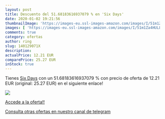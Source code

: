 ```yaml
---
layout: post
title: Descuento del 51.68183616937079 % en 'Six Days'
date: 2020-01-02 19:21:56
thumbnailImage: 'https://images-eu.ssl-images-amazon.com/images/I/51m1Za4HULL._SL200_.jpg'
images: [ 'https://images-eu.ssl-images-amazon.com/images/I/51m1Za4HULL._SL200_.jpg' ]
comments: true
category: ofertas
author: ring
slug: 140129071X
description:
actualPrice: 12.21 EUR
comparePrice: 25.27 EUR
inStock: true
---
```


Tienes [Six Days](https://www.amazon.com/dp/140129071X/?tag=redken08-20) con un 51.68183616937079 % con precio de oferta de 12.21 EUR (original: 25.27 EUR) en el siguiente enlace!

[![](https://images-eu.ssl-images-amazon.com/images/I/51m1Za4HULL._SL200_.jpg)](https://www.amazon.com/dp/140129071X/?tag=redken08-20)

[Accede a la oferta!!](https://www.amazon.com/dp/140129071X/?tag=redken08-20)

[Consulta otras ofertas en nuestro canal de telegram](https://t.me/s/ofertas25)
